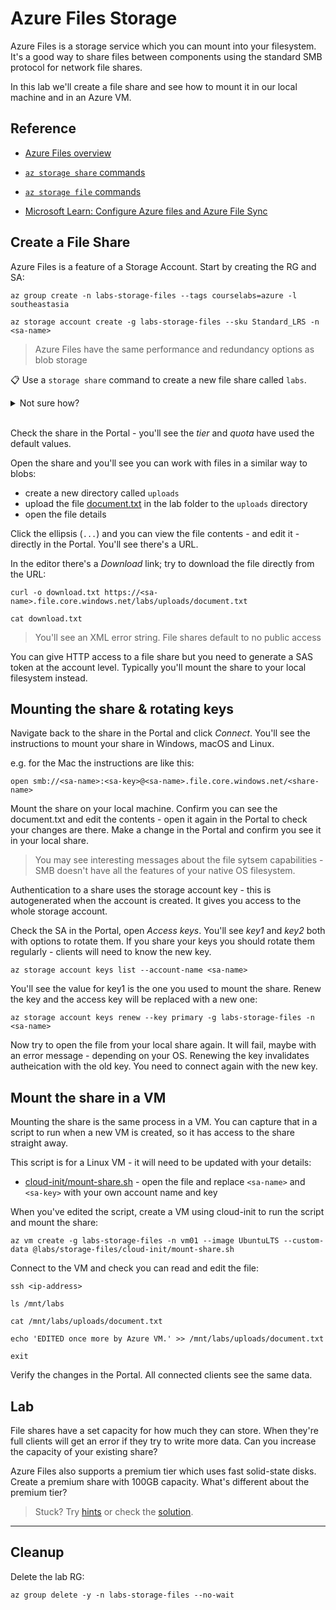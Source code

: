 # Azure Files Storage

Azure Files is a storage service which you can mount into your filesystem. It's a good way to share files between components using the standard SMB protocol for network file shares.

In this lab we'll create a file share and see how to mount it in our local machine and in an Azure VM.

## Reference

- [Azure Files overview](https://docs.microsoft.com/en-gb/azure/storage/files/storage-files-introduction)

- [`az storage share` commands](https://docs.microsoft.com/en-us/cli/azure/storage/share?view=azure-cli-latest)

- [`az storage file` commands](https://docs.microsoft.com/en-us/cli/azure/storage/file?view=azure-cli-latest)

- [Microsoft Learn: Configure Azure files and Azure File Sync](https://docs.microsoft.com/en-us/learn/modules/configure-azure-files-file-sync/)

## Create a File Share

Azure Files is a feature of a Storage Account. Start by creating the RG and SA:

```
az group create -n labs-storage-files --tags courselabs=azure -l southeastasia 

az storage account create -g labs-storage-files --sku Standard_LRS -n <sa-name>
```

> Azure Files have the same performance and redundancy options as blob storage

📋 Use a `storage share` command to create a new file share called `labs`.

<details>
  <summary>Not sure how?</summary>

```
az storage share create --help

az storage share create -n labs --account-name <sa-name>
```

</details><br/>

Check the share in the Portal - you'll see the _tier_ and _quota_ have used the default values.

Open the share and you'll see you can work with files in a similar way to blobs:

- create a new directory called `uploads`
- upload the file [document.txt](/labs/storage-files/document.txt) in the lab folder to the `uploads` directory
- open the file details

Click the ellipsis (`...`) and you can view the file contents - and edit it - directly in the Portal. You'll see there's a URL. 

In the editor there's a _Download_ link; try to download the file directly from the URL:

```
curl -o download.txt https://<sa-name>.file.core.windows.net/labs/uploads/document.txt

cat download.txt
```

> You'll see an XML error string. File shares default to no public access

You can give HTTP access to a file share but you need to generate a SAS token at the account level. Typically you'll mount the share to your local filesystem instead.

## Mounting the share & rotating keys

Navigate back to the share in the Portal and click _Connect_. You'll see the instructions to mount your share in Windows, macOS and Linux.

e.g. for the Mac the instructions are like this:

```
open smb://<sa-name>:<sa-key>@<sa-name>.file.core.windows.net/<share-name>
```

Mount the share on your local machine. Confirm you can see the document.txt and edit the contents - open it again in the Portal to check your changes are there. Make a change in the Portal and confirm you see it in your local share.

> You may see interesting messages about the file sytsem capabilities - SMB doesn't have all the features of your native OS filesystem.

Authentication to a share uses the storage account key - this is autogenerated when the account is created. It gives you access to the whole storage account.

Check the SA in the Portal, open _Access keys_. You'll see _key1_ and _key2_ both with options to rotate them. If you share your keys you should rotate them regularly - clients will need to know the new key.

```
az storage account keys list --account-name <sa-name>
```

You'll see the value for key1 is the one you used to mount the share. Renew the key and the access key will be replaced with a new one:

```
az storage account keys renew --key primary -g labs-storage-files -n <sa-name> 
```

Now try to open the file from your local share again. It will fail, maybe with an error message - depending on your OS. Renewing the key invalidates autheication with the old key. You need to connect again with the new key.

## Mount the share in a VM

Mounting the share is the same process in a VM. You can capture that in a script to run when a new VM is created, so it has access to the share straight away.

This script is for a Linux VM - it will need to be updated with your details:

- [cloud-init/mount-share.sh](/labs/storage-files/cloud-init/mount-share.sh) - open the file and replace `<sa-name>` and `<sa-key>` with your own account name and key

When you've edited the script, create a VM using cloud-init to run the script and mount the share:

```
az vm create -g labs-storage-files -n vm01 --image UbuntuLTS --custom-data @labs/storage-files/cloud-init/mount-share.sh
```

Connect to the VM and check you can read and edit the file:

```
ssh <ip-address>

ls /mnt/labs

cat /mnt/labs/uploads/document.txt

echo 'EDITED once more by Azure VM.' >> /mnt/labs/uploads/document.txt

exit
```

Verify the changes in the Portal. All connected clients see the same data.

## Lab

File shares have a set capacity for how much they can store. When they're full clients will get an error if they try to write more data. Can you increase the capacity of your existing share?

Azure Files also supports a premium tier which uses fast solid-state disks. Create a premium share with 100GB capacity. What's different about the premium tier?

> Stuck? Try [hints](hints.md) or check the [solution](solution.md).

___

## Cleanup

Delete the lab RG:

```
az group delete -y -n labs-storage-files --no-wait
```